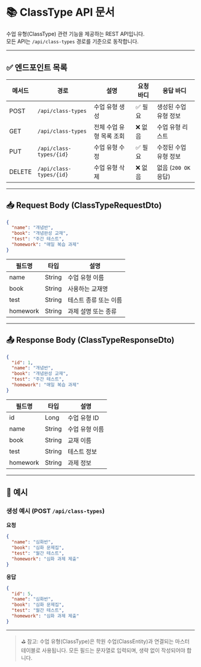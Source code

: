 
# 📚 ClassType API 문서

수업 유형(ClassType) 관련 기능을 제공하는 REST API입니다.  
모든 API는 `/api/class-types` 경로를 기준으로 동작합니다.

---

## ✅ 엔드포인트 목록

| 메서드 | 경로                    | 설명                 | 요청 바디         | 응답 바디             |
|--------|-------------------------|----------------------|--------------------|------------------------|
| POST   | `/api/class-types`      | 수업 유형 생성         | ✅ 필요             | 생성된 수업 유형 정보   |
| GET    | `/api/class-types`      | 전체 수업 유형 목록 조회 | ❌ 없음             | 수업 유형 리스트        |
| PUT    | `/api/class-types/{id}` | 수업 유형 수정         | ✅ 필요             | 수정된 수업 유형 정보   |
| DELETE | `/api/class-types/{id}` | 수업 유형 삭제         | ❌ 없음             | 없음 (`200 OK` 응답)    |

---

## 📥 Request Body (ClassTypeRequestDto)

```json
{
  "name": "개념반",
  "book": "개념완성 교재",
  "test": "주간 테스트",
  "homework": "매일 복습 과제"
}
````

| 필드명      | 타입     | 설명           |
| -------- | ------ | ------------ |
| name     | String | 수업 유형 이름     |
| book     | String | 사용하는 교재명     |
| test     | String | 테스트 종류 또는 이름 |
| homework | String | 과제 설명 또는 종류  |

---

## 📤 Response Body (ClassTypeResponseDto)

```json
{
  "id": 1,
  "name": "개념반",
  "book": "개념완성 교재",
  "test": "주간 테스트",
  "homework": "매일 복습 과제"
}
```

| 필드명      | 타입     | 설명       |
| -------- | ------ | -------- |
| id       | Long   | 수업 유형 ID |
| name     | String | 수업 유형 이름 |
| book     | String | 교재 이름    |
| test     | String | 테스트 정보   |
| homework | String | 과제 정보    |

---

## 📌 예시

### 생성 예시 (POST `/api/class-types`)

**요청**

```json
{
  "name": "심화반",
  "book": "심화 문제집",
  "test": "월간 테스트",
  "homework": "심화 과제 제출"
}
```

**응답**

```json
{
  "id": 5,
  "name": "심화반",
  "book": "심화 문제집",
  "test": "월간 테스트",
  "homework": "심화 과제 제출"
}
```

---

> ⛳ 참고: 수업 유형(ClassType)은 학원 수업(ClassEntity)과 연결되는 마스터 테이블로 사용됩니다. 모든 필드는 문자열로 입력되며, 생략 없이 작성되어야 합니다.
